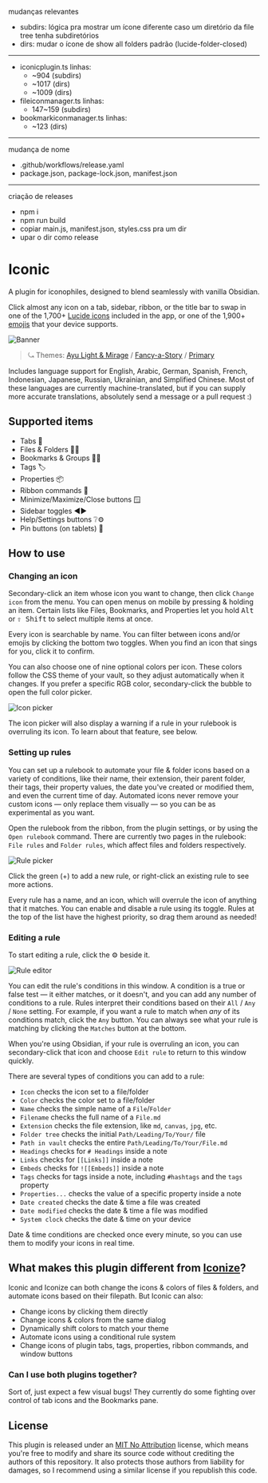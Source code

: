 mudanças relevantes
- subdirs: lógica pra mostrar um ícone diferente caso um diretório da file tree tenha subdiretórios
- dirs: mudar o ícone de show all folders padrão (lucide-folder-closed)

---

- iconicplugin.ts
    linhas:  
    - ~904 (subdirs)
    - ~1017 (dirs)
    - ~1009 (dirs)
- fileiconmanager.ts
    linhas:
    - 147~159 (subdirs)
- bookmarkiconmanager.ts
    linhas:
    - ~123 (dirs)

---

mudança de nome
- .github/workflows/release.yaml
- package.json, package-lock.json, manifest.json

---

criação de releases
- npm i
- npm run build
- copiar main.js, manifest.json, styles.css pra um dir
- upar o dir como release

# Iconic

A plugin for iconophiles, designed to blend seamlessly with vanilla Obsidian.

Click almost any icon on a tab, sidebar, ribbon, or the title bar to swap in one of the 1,700+ [Lucide icons](https://lucide.dev/) included in the app, or one of the 1,900+ [emojis](https://www.unicode.org/emoji/charts/full-emoji-list.html) that your device supports.

![Banner](banner.webp)

> ⤿ Themes: [Ayu Light & Mirage](https://github.com/taronull/ayu-obsidian) / [Fancy-a-Story](https://github.com/ElsaTam/obsidian-fancy-a-story) / [Primary](https://github.com/primary-theme/obsidian)

Includes language support for English, Arabic, German, Spanish, French, Indonesian, Japanese, Russian, Ukrainian, and Simplified Chinese. Most of these languages are currently machine-translated, but if you can supply more accurate translations, absolutely send a message or a pull request :)

## Supported items

- Tabs 📑
- Files & Folders 📝📂
- Bookmarks & Groups 🔖📂
- Tags 🏷️
- Properties 📦
- Ribbon commands 🎀
- Minimize/Maximize/Close buttons 🪟
- Sidebar toggles ◀️▶️
- Help/Settings buttons ❔⚙️
- Pin buttons (on tablets) 📌

## How to use

### Changing an icon

Secondary-click an item whose icon you want to change, then click `Change icon` from the menu. You can open menus on mobile by pressing & holding an item. Certain lists like Files, Bookmarks, and Properties let you hold <kbd>Alt</kbd> or <kbd>⇧ Shift</kbd> to select multiple items at once.

Every icon is searchable by name. You can filter between icons and/or emojis by clicking the bottom two toggles. When you find an icon that sings for you, click it to confirm.

You can also choose one of nine optional colors per icon. These colors follow the CSS theme of your vault, so they adjust automatically when it changes. If you prefer a specific RGB color, secondary-click the bubble to open the full color picker.

![Icon picker](icon-picker.webp)

The icon picker will also display a warning if a rule in your rulebook is overruling its icon. To learn about that feature, see below.

### Setting up rules

You can set up a rulebook to automate your file & folder icons based on a variety of conditions, like their name, their extension, their parent folder, their tags, their property values, the date you've created or modified them, and even the current time of day. Automated icons never remove your custom icons — only replace them visually — so you can be as experimental as you want.

Open the rulebook from the ribbon, from the plugin settings, or by using the `Open rulebook` command. There are currently two pages in the rulebook: `File rules` and `Folder rules`, which affect files and folders respectively.

![Rule picker](rule-picker.webp)

Click the green (+) to add a new rule, or right-click an existing rule to see more actions.

Every rule has a name, and an icon, which will overrule the icon of anything that it matches. You can enable and disable a rule using its toggle. Rules at the top of the list have the highest priority, so drag them around as needed!

### Editing a rule

To start editing a rule, click the ⚙️ beside it.

![Rule editor](rule-editor.webp)

You can edit the rule's conditions in this window. A condition is a true or false test — it either matches, or it doesn't, and you can add any number of conditions to a rule. Rules interpret their conditions based on their `All` / `Any` / `None` setting. For example, if you want a rule to match when *any* of its conditions match, click the `Any` button. You can always see what your rule is matching by clicking the `Matches` button at the bottom.

When you're using Obsidian, if your rule is overruling an icon, you can secondary-click that icon and choose `Edit rule` to return to this window quickly.

There are several types of conditions you can add to a rule:

- `Icon` checks the icon set to a file/folder
- `Color` checks the color set to a file/folder
- `Name` checks the simple name of a `File`/`Folder`
- `Filename` checks the full name of a `File.md`
- `Extension` checks the file extension, like `md`, `canvas`, `jpg`, etc.
- `Folder tree` checks the initial `Path/Leading/To/Your/` file
- `Path in vault` checks the entire `Path/Leading/To/Your/File.md`
- `Headings` checks for `# Headings` inside a note
- `Links` checks for `[[Links]]` inside a note
- `Embeds` checks for `![[Embeds]]` inside a note
- `Tags` checks for tags inside a note, including `#hashtags` and the `tags` property
- `Properties...` checks the value of a specific property inside a note
- `Date created` checks the date & time a file was created
- `Date modified` checks the date & time a file was modified
- `System clock` checks the date & time on your device

Date & time conditions are checked once every minute, so you can use them to modify your icons in real time.

## What makes this plugin different from [Iconize](https://github.com/FlorianWoelki/obsidian-iconize)?

Iconic and Iconize can both change the icons & colors of files & folders, and automate icons based on their filepath. But Iconic can also:

- Change icons by clicking them directly
- Change icons & colors from the same dialog
- Dynamically shift colors to match your theme
- Automate icons using a conditional rule system
- Change icons of plugin tabs, tags, properties, ribbon commands, and window buttons

### Can I use both plugins together?

Sort of, just expect a few visual bugs! They currently do some fighting over control of tab icons and the Bookmarks pane.

## License

This plugin is released under an [MIT No Attribution](https://choosealicense.com/licenses/mit-0/) license, which means you're free to modify and share its source code without crediting the authors of this repository. It also protects those authors from liability for damages, so I recommend using a similar license if you republish this code.
